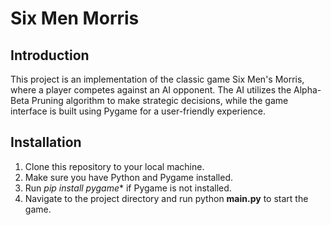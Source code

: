 # Six Men Morris

## Introduction
This project is an implementation of the classic game Six Men's Morris, where a player competes against an AI opponent. The AI utilizes the Alpha-Beta Pruning algorithm to make strategic decisions, while the game interface is built using Pygame for a user-friendly experience.

## Installation
1. Clone this repository to your local machine.
2. Make sure you have Python and Pygame installed.
3. Run *_pip install pygame_** if Pygame is not installed.
4. Navigate to the project directory and run python **main.py** to start the game.
